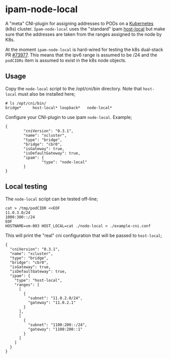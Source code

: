 # ipam-node-local

A "meta" CNI-plugin for assigning addresses to PODs on a
[Kubernetes](https://kubernetes.io/) (k8s) cluster. `Ipam-node-local`
uses the "standard" ipam
[host-local](https://github.com/containernetworking/plugins/tree/master/plugins/ipam/host-local)
but make sure that the addresses are taken from the ranges assigned to
the node by K8s.

At the moment `ipam-node-local` is hard-wired for testing the k8s
dual-stack PR
[#73977](https://github.com/kubernetes/kubernetes/pull/73977).  This
means that the ipv6 range is assumed to be /24 and the `podCIDRs` item
is assumed to exist in the k8s node objects.


## Usage

Copy the `node-local` script to the /opt/cni/bin directory. Note that
`host-local` must also be installed here;

```
# ls /opt/cni/bin/
bridge*     host-local* loopback*   node-local*
```

Configure your CNI-plugin to use ipam `node-local`. Example;


```
{
        "cniVersion": "0.3.1",
        "name": "xcluster",
        "type": "bridge",
        "bridge": "cbr0",
        "isGateway": true,
        "isDefaultGateway": true,
        "ipam": {
                "type": "node-local"
        }
}
```

## Local testing

The `node-local` script can be tested off-line;

```
cat > /tmp/podCIDR <<EOF
11.0.3.0/24
1000:300::/24
EOF
HOSTNAME=vm-003 HOST_LOCAL=cat ./node-local < ./example-cni.conf
```

This will print the "real" cni configuration that will be passed to
`host-local`;

```
{
  "cniVersion": "0.3.1",
  "name": "xcluster",
  "type": "bridge",
  "bridge": "cbr0",
  "isGateway": true,
  "isDefaultGateway": true,
  "ipam": {
    "type": "host-local",
    "ranges": [
      [
        {
          "subnet": "11.0.2.0/24",
          "gateway": "11.0.2.1"
        }
      ],
      [
        {
          "subnet": "1100:200::/24",
          "gateway": "1100:200::1"
        }
      ]
    ]
  }
}
```

